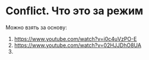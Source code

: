 # Conflict. Что это за режим
Можно взять за основу:
1. https://www.youtube.com/watch?v=i0c4uVzPO-E
2. https://www.youtube.com/watch?v=02HJJDhO8UA
3. 
